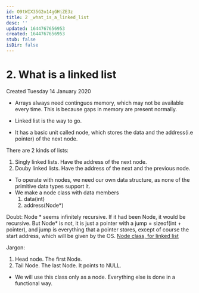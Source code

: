 ```yaml
---
id: O9tWIX35G2o14gGHjZE3z
title: 2 _what_is_a_linked_list
desc: ''
updated: 1644767656953
created: 1644767656953
stub: false
isDir: false
---
```

# 2. What is a linked list
Created Tuesday 14 January 2020


* Arrays always need continguos memory, which may not be available every time. This is because gaps in memory are present normally.



* Linked list is the way to go.
* It has a basic unit called node, which stores the data and the address(i.e pointer) of the next node.


There are 2 kinds of lists:

1. Singly linked lists. Have the address of the next node.
2. Douby linked lists. Have the address of the next and the previous node.


* To operate with nodes, we need our own data structure, as none of the primitive data types support it.
* We make a node class with data members 
	1. data(int)
	2. address(Node*)

Doubt: Node * seems infinitely recursive. If it had been Node, it would be recursive. But Node* is not, it is just a pointer with a jump = sizeof(int + pointer), and jump is everything that a pointer stores, except of course the start address, which will be given by the OS.
[Node class, for linked list](./2._What_is_a_linked_list/LinkedList_Node.hpp)

Jargon:

1. Head node. The first Node.
2. Tail Node. The last Node. It points to NULL.



* We will use this class only as a node. Everything else is done in a functional way.



